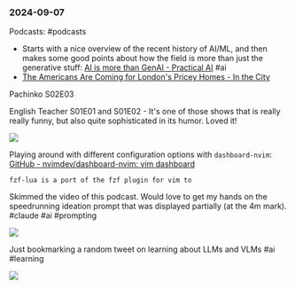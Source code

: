 ### 2024-09-07
Podcasts: #podcasts 
* Starts with a nice overview of the recent history of AI/ML, and then makes some good points about how the field is more than just the generative stuff:  [AI is more than GenAI - Practical AI](https://lnns.co/KiBaNEcd6b1)  #ai 
* [The Americans Are Coming for London's Pricey Homes - In the City](https://www.listennotes.com/podcasts/in-the-city/the-americans-are-coming-for-cj5X3dVhrtD/)

Pachinko S02E03

English Teacher S01E01 and S01E02 - It's one of those shows that is really really funny, but also quite sophisticated in its humor. Loved it!

![](https://www.youtube.com/watch?v=jfvKrsaZrEA)

Playing around with different configuration options with `dashboard-nvim`: [GitHub - nvimdev/dashboard-nvim: vim dashboard](https://github.com/nvimdev/dashboard-nvim)

	fzf-lua is a port of the fzf plugin for vim to 

Skimmed the video of this podcast. Would love to get my hands on the speedrunning ideation prompt that was displayed partially (at the 4m mark). #claude #ai #prompting

![](https://youtu.be/fK5U-ejFj0k?t=234)

Just bookmarking a random tweet on learning about LLMs and VLMs #ai #learning

![](https://x.com/saurabhalonee/status/1832038708020654486) 


